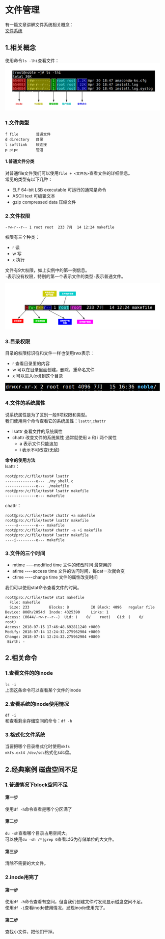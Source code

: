 # 文件管理
有一篇文章讲解文件系统相关概念：<br>
[文件系统](../../Linux系统课程/6.文件系统.md)<br>

## 1.相关概念
使用命令``ls -lhi``查看文件：<br>
![fail](img/9.1.PNG)<br>

### 1.文件类型
```
f file        普通文件
d directory   目录
l softlink    软连接
p pipe        管道
```
#### 1.普通文件分类
对普通file文件我们可以使用``file + <文件名>``查看文件的详细信息。<br>
常见的类型有以下几种：<br>
- ELF 64-bit LSB executable 可运行的通常是命令
- ASCII text 可编辑文本
- gzip compressed data 压缩文件

### 2.文件权限
```
-rw-r--r-- 1 root root  233 7月  14 12:24 makefile
```
权限有三个种类：<br>
- r 读
- w 写
- x 执行

文件有9大权限，如上实例中的第一例信息。<br>
``-``表示没有权限，特别的第一个表示文件的类型``-``表示普通文件。<br>

![fail](img/9.2.PNG)<br>


### 3.目录权限
目录的权限标识符和文件一样也使用rwx表示：<br>
- r 查看目录里的内容
- w 可以在目录里面创建，删除，重命名文件
- x 可以进入(cd)到这个目录

![fail](img/9.3.PNG)<br>

### 4.文件的系统属性
说系统属性是为了区别一般9项权限和类型。<br>
我们使用两个命令查看它的系统属性：``lsattr``,``chattr``<br>
- lsattr 查看文件的系统属性
- chattr 改变文件的系统属性 通常就使用 a 和 i 两个属性
  - a 表示文件只能追加
  - i 表示不可改变(无敌)

__命令的使用方法__<br>
lsattr：<br>
```shell
root@pro:/c/file/test# lsattr
--------------e--- ./my_shell.c
--------------e--- ./makefile
root@pro:/c/file/test# lsattr makefile
--------------e--- makefile
```

chattr：<br>
```
root@pro:/c/file/test# chattr +a makefile
root@pro:/c/file/test# lsattr makefile
-----a--------e--- makefile
root@pro:/c/file/test# chattr -a +i makefile
root@pro:/c/file/test# lsattr makefile
----i---------e--- makefile
```



### 3.文件的三个时间
- mtime ----modified time 文件的修改时间   最常用的
- atime ----access time 文件的访问时间，每cat一次就会变
- ctime ----change time 文件的属性改变时间

我们可以使用stat命令查看文件的时间。<br>
```
root@pro:/c/file/test# stat makefile
  File: makefile
  Size: 233       	Blocks: 8          IO Block: 4096   regular file
Device: 806h/2054d	Inode: 4325390     Links: 1
Access: (0644/-rw-r--r--)  Uid: (    0/    root)   Gid: (    0/    root)
Access: 2018-07-15 17:46:48.692811240 +0800
Modify: 2018-07-14 12:24:32.275962904 +0800
Change: 2018-07-14 12:24:32.275962904 +0800
 Birth: -
```



## 2.相关命令


### 1.查看文件的的inode
``ls -i``<br>
上面这条命令可以查看某个文件的inode<br>

### 2.查看系统的inode使用情况
``df -i``<br>
和查看剩余存储空间的命令：``df -h``<br>

### 3.格式化文件系统
当要把哪个目录格式化时使用``mkfs``<br>
``mkfs.ext4 /dev/sdc``格式化sdc盘。<br>


## 2.经典案例 磁盘空间不足
### 1.普通情况下block空间不足
#### 第一步
使用``df -h``命令查看是哪个分区满了<br>

#### 第二步
``du -sh``查看哪个目录占用空间大。<br>
可以使用``du -sh /*|grep G``查看以G为存储单位的大文件。<br>

#### 第三步
清除不需要的大文件。<br>

### 2.inode用完了
#### 第一步
使用``df -h``命令查看有空间，但当我们创建文件时发现显示磁盘空间不足。<br>
使用``df -i``查看inode使用情况，发现inode使用完了。<br>

#### 第二步
查找小文件，把他们干掉。<br>

